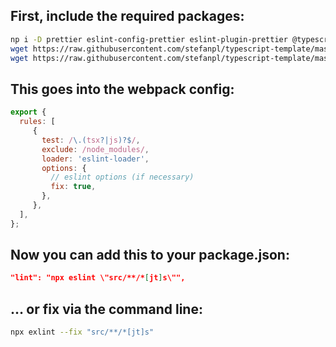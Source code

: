 ## First, include the required packages:
```sh
np i -D prettier eslint-config-prettier eslint-plugin-prettier @typescript-eslint/eslint-plugin eslint eslint-config-airbnb-typescript eslint-loader eslint-plugin-import
wget https://raw.githubusercontent.com/stefanpl/typescript-template/master/.eslintrc.js
wget https://raw.githubusercontent.com/stefanpl/typescript-template/master/prettier.config.js
```

## This goes into the webpack config:

```JavaScript
export {
  rules: [
     {
       test: /\.(tsx?|js)?$/,
       exclude: /node_modules/,
       loader: 'eslint-loader',
       options: {
         // eslint options (if necessary)
         fix: true,
       },
     },
  ],
};
```

## Now you can add this to your package.json: 
```JSON
"lint": "npx eslint \"src/**/*[jt]s\"",
```

## … or fix via the command line:
```sh
npx exlint --fix "src/**/*[jt]s" 
```
